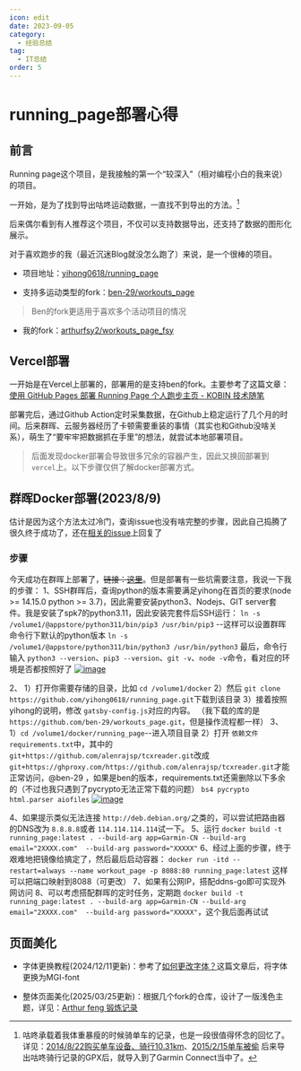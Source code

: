 ```yaml
---
icon: edit
date: 2023-09-05
category:
  - 经验总结
tag:
  - IT总结
order: 5
---
```

# running_page部署心得

## 前言

Running page这个项目，是我接触的第一个“较深入”（相对编程小白的我来说）的项目。

一开始，是为了找到导出咕咚运动数据，一直找不到导出的方法。[^1]

后来偶尔看到有人推荐这个项目，不仅可以支持数据导出，还支持了数据的图形化展示。

对于喜欢跑步的我（最近沉迷Blog就没怎么跑了）来说，是一个很棒的项目。



- 项目地址：[yihong0618/running_page](https://github.com/yihong0618/running_page)

- 支持多运动类型的fork：[ben-29/workouts_page](https://github.com/ben-29/workouts_page)

> Ben的fork更适用于喜欢多个活动项目的情况

- 我的fork：[arthurfsy2/workouts_page_fsy](https://github.com/arthurfsy2/workouts_page_fsy)


## Vercel部署

一开始是在Vercel上部署的，部署用的是支持ben的fork。主要参考了这篇文章：[使用 GitHub Pages 部署 Running Page 个人跑步主页 - KOBIN 技术随笔](https://blog.kobin.cn/blog/program/p3/2396.html)

部署完后，通过Github Action定时采集数据，在Github上稳定运行了几个月的时间。后来群晖、云服务器经历了卡顿需要重装的事情（其实也和Github没啥关系），萌生了“要牢牢把数据抓在手里”的想法，就尝试本地部署项目。

> 后面发现docker部署会导致很多冗余的容器产生，因此又换回部署到 `vercel`上。以下步骤仅供了解docker部署方式。

## 群晖Docker部署(2023/8/9)

估计是因为这个方法太过冷门，查询issue也没有啥完整的步骤，因此自己捣腾了很久终于成功了，还在[相关的issue](https://github.com/yihong0618/running_page/issues/181#issuecomment-1671016002)上回复了

### 步骤

今天成功在群晖上部署了，~~链接：[这里](http://ddns.4a1801.life:8088/)~~。但是部署有一些坑需要注意，我说一下我的步骤：
1、SSH群晖后，查询python的版本需要满足yihong在首页的要求(node >= 14.15.0 python >= 3.7)，因此需要安装python3、Nodejs、GIT server套件。我是安装了spk7的python3.11，因此安装完套件后SSH运行：
`ln -s /volume1/@appstore/python311/bin/pip3 /usr/bin/pip3` --这样可以设置群晖命令行下默认的python版本
`ln -s /volume1/@appstore/python311/bin/python3 /usr/bin/python3`
最后，命令行输入 `python3 --version`、`pip3 --version`、`git -v`、`node -v`命令，看对应的环境是否都按照好了
[![image](https://user-images.githubusercontent.com/129527972/259370561-c1567ab4-9eea-4f61-9d49-cff2d14fa88f.png)](https://user-images.githubusercontent.com/129527972/259370561-c1567ab4-9eea-4f61-9d49-cff2d14fa88f.png)

2、
1）打开你需要存储的目录，比如 `cd /volume1/docker`
2）然后 `git clone https://github.com/yihong0618/running_page.git`下载到该目录
3）接着按照yihong的说明，修改 `gatsby-config.js`对应的内容。
（我下载的库的是 `https://github.com/ben-29/workouts_page.git`，但是操作流程都一样）
3、
1）`cd /volume1/docker/running_page`--进入项目目录
2）打开 `依赖文件requirements.txt`中，其中的 `git+https://github.com/alenrajsp/tcxreader.git`改成 `git+https://ghproxy.com/https://github.com/alenrajsp/tcxreader.git`才能正常访问，@ben-29 ，如果是ben的版本，requirements.txt还需删除以下多余的（不过也我只遇到了pycrypto无法正常下载的问题）
`bs4 pycrypto html.parser aiofiles`
[![image](https://user-images.githubusercontent.com/129527972/259371179-0ab984a6-5012-4294-bc56-503104b76cc3.png)](https://user-images.githubusercontent.com/129527972/259371179-0ab984a6-5012-4294-bc56-503104b76cc3.png)

4、如果提示类似无法连接 `http://deb.debian.org/`之类的，可以尝试把路由器的DNS改为 `8.8.8.8`或者 `114.114.114.114`试一下。
5、运行 `docker build -t running_page:latest . --build-arg app=Garmin-CN --build-arg email="2XXXX.com"  --build-arg password="XXXXX"`
6、经过上面的步骤，终于艰难地把镜像给搞定了，然后最后启动容器：
`docker run -itd --restart=always --name workout_page -p 8088:80 running_page:latest` 这样可以把端口映射到8088（可更改）
7、如果有公网IP，搭配ddns-go即可实现外网访问
8、可以考虑搭配群晖的定时任务，定期跑 `docker build -t running_page:latest . --build-arg app=Garmin-CN --build-arg email="2XXXX.com"  --build-arg password="XXXXX"`，这个我后面再试试


## 页面美化

- 字体更换教程(2024/12/11更新)：参考了[如何更改字体？](https://mfydev.github.io/Running-Page-Wiki/zh/FAQ/change-font/)这篇文章后，将字体更换为MGI-font

- 整体页面美化(2025/03/25更新)：根据几个fork的仓库，设计了一版浅色主题，详见：[Arthur feng 锻炼记录](https://fsy.4a1801.life/)

[^1]: 咕咚承载着我体重暴瘦的时候骑单车的记录，也是一段很值得怀念的回忆了。详见：[2014/8/22购买单车设备、骑行10.31km](/Arthur/Qzone/说说.html#_8月-1)、[2015/2/15单车被偷](https://blog.4a1801.life/Arthur/Qzone/%E8%AF%B4%E8%AF%B4.html#_2%E6%9C%88) 后来导出咕咚骑行记录的GPX后，就导入到了Garmin Connect当中了。
    

